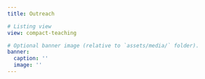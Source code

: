 ```yaml
---
title: Outreach

# Listing view
view: compact-teaching

# Optional banner image (relative to `assets/media/` folder).
banner:
  caption: ''
  image: ''
---
```

